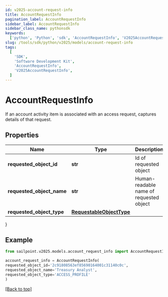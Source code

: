 ```yaml
---
id: v2025-account-request-info
title: AccountRequestInfo
pagination_label: AccountRequestInfo
sidebar_label: AccountRequestInfo
sidebar_class_name: pythonsdk
keywords:
  ['python', 'Python', 'sdk', 'AccountRequestInfo', 'V2025AccountRequestInfo']
slug: /tools/sdk/python/v2025/models/account-request-info
tags:
  [
    'SDK',
    'Software Development Kit',
    'AccountRequestInfo',
    'V2025AccountRequestInfo',
  ]
---
```


# AccountRequestInfo

If an account activity item is associated with an access request, captures details of that request.

## Properties

| Name | Type | Description | Notes |
| --- | --- | --- | --- |
| **requested_object_id** | **str** | Id of requested object | [optional] |
| **requested_object_name** | **str** | Human-readable name of requested object | [optional] |
| **requested_object_type** | [**RequestableObjectType**](requestable-object-type) |  | [optional] |

}

## Example

```python
from sailpoint.v2025.models.account_request_info import AccountRequestInfo

account_request_info = AccountRequestInfo(
requested_object_id='2c91808563ef85690164001c31140c0c',
requested_object_name='Treasury Analyst',
requested_object_type='ACCESS_PROFILE'
)

```

[[Back to top]](#)
